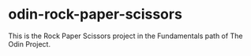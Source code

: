 # odin-rock-paper-scissors

This is the Rock Paper Scissors project in the Fundamentals path of The Odin Project.